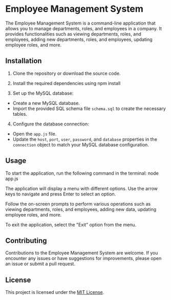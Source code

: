 # Employee Management System

The Employee Management System is a command-line application that allows you to manage departments, roles, and employees in a company. It provides functionalities such as viewing departments, roles, and employees, adding new departments, roles, and employees, updating employee roles, and more.

## Installation

1. Clone the repository or download the source code.

2. Install the required dependencies using npm install


3. Set up the MySQL database:

- Create a new MySQL database.
- Import the provided SQL schema file `schema.sql` to create the necessary tables.

4. Configure the database connection:

- Open the `app.js` file.
- Update the `host`, `port`, `user`, `password`, and `database` properties in the `connection` object to match your MySQL database configuration.

## Usage

To start the application, run the following command in the terminal: node app.js

The application will display a menu with different options. Use the arrow keys to navigate and press Enter to select an option.

Follow the on-screen prompts to perform various operations such as viewing departments, roles, and employees, adding new data, updating employee roles, and more.

To exit the application, select the "Exit" option from the menu.

## Contributing

Contributions to the Employee Management System are welcome. If you encounter any issues or have suggestions for improvements, please open an issue or submit a pull request.

## License

This project is licensed under the [MIT License](LICENSE).



